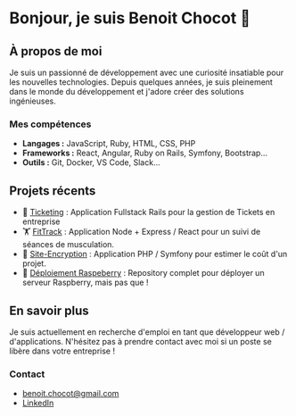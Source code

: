 # Bonjour, je suis Benoit Chocot 👋

## À propos de moi
Je suis un passionné de développement avec une curiosité insatiable pour les nouvelles technologies. Depuis quelques années, je suis pleinement dans le monde du développement et j'adore créer des solutions ingénieuses.

### Mes compétences
- **Langages :** JavaScript, Ruby, HTML, CSS, PHP
- **Frameworks :** React, Angular, Ruby on Rails, Symfony, Bootstrap...
- **Outils :** Git, Docker, VS Code, Slack...
## Projets récents
- 🎫 [Ticketing](https://github.com/benoitchocot/ticketing) : Application Fullstack Rails pour la gestion de Tickets en entreprise
- 🏋️ [FitTrack](https://github.com/benoitchocot/FitTrack) : Application Node + Express / React pour un suivi de séances de musculation.
- 🔐 [Site-Encryption](https://github.com/benoitchocot/site-encryption) : Application PHP / Symfony pour estimer le coût d'un projet.
- 🤖 [Déploiement Raspeberry](https://github.com/benoitchocot/pi) : Repository complet pour déployer un serveur Raspberry, mais pas que ! 
## En savoir plus
Je suis actuellement en recherche d'emploi en tant que développeur web / d'applications. N'hésitez pas à prendre contact avec moi si un poste se libère dans votre entreprise !
### Contact
- benoit.chocot@gmail.com
- [LinkedIn](https://www.linkedin.com/in/benoit-chocot)

